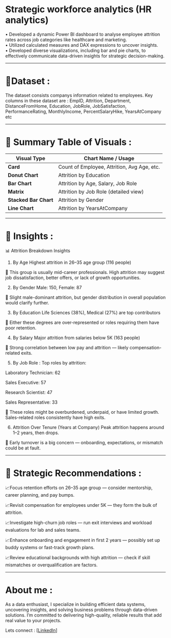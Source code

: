 # Strategic workforce analytics (HR analytics)
• Developed a dynamic Power BI dashboard to analyse employee attrition rates across job categories like 
healthcare and marketing. <br>
• Utilized calculated measures and DAX expressions to uncover insights. <br>
• Developed diverse visualizations, including bar and pie charts, to effectively communicate data-driven insights 
for strategic decision-making.

---
# 📂Dataset :
The dataset consists companys information related to employees. Key columns in these dataset are : EmpID,
Attrition,
Department,
DistanceFromHome,
Education, 
JobRole, JobSatisfaction, PerformanceRating,
MonthlyIncome, PercentSalaryHike,
YearsAtCompany etc

---
# 🎯 Summary Table of Visuals :


| Visual Type         | Chart Name / Usage                                |
|---------------------|---------------------------------------------------|
| **Card**            | Count of Employee, Attrition, Avg Age, etc.       |
| **Donut Chart**     | Attrition by Education                            |
| **Bar Chart**       | Attrition by Age, Salary, Job Role                |
| **Matrix**          | Attrition by Job Role (detailed view)             |
| **Stacked Bar Chart** | Attrition by Gender                             |
| **Line Chart**      | Attrition by YearsAtCompany                       |

---
# 🎯 Insights :
📊 Attrition Breakdown Insights
1. By Age
Highest attrition in 26–35 age group (116 people)

🔎 This group is usually mid-career professionals. High attrition may suggest job dissatisfaction, better offers, or lack of growth opportunities.

2. By Gender
Male: 150, Female: 87

🔎 Slight male-dominant attrition, but gender distribution in overall population would clarify further.

3. By Education
Life Sciences (38%), Medical (27%) are top contributors

🔎 Either these degrees are over-represented or roles requiring them have poor retention.

4. By Salary
Major attrition from salaries below 5K (163 people)

🔎 Strong correlation between low pay and attrition — likely compensation-related exits.

5. By Job Role : 
Top roles by attrition:

Laboratory Technician: 62

Sales Executive: 57

Research Scientist: 47

Sales Representative: 33

🔎 These roles might be overburdened, underpaid, or have limited growth. Sales-related roles consistently have high exits.

6. Attrition Over Tenure (Years at Company)
Peak attrition happens around 1–2 years, then drops.

🔎 Early turnover is a big concern — onboarding, expectations, or mismatch could be at fault.

---
# 🎯 Strategic Recommendations :
📈Focus retention efforts on 26–35 age group — consider mentorship, career planning, and pay bumps.

📈Revisit compensation for employees under 5K — they form the bulk of attrition.

📈Investigate high-churn job roles — run exit interviews and workload evaluations for lab and sales teams.

📈Enhance onboarding and engagement in first 2 years — possibly set up buddy systems or fast-track growth plans.

📈Review educational backgrounds with high attrition — check if skill mismatches or overqualification are factors.

---
# About me :
As a data enthusiast, I specialize in building efficient data systems, uncovering insights, and solving business problems through data-driven solutions. I’m committed to delivering high-quality, reliable results that add real value to your projects.

Lets connect : [[LinkedIn](https://www.linkedin.com/in/karan-bodara-8684562b4/)]


